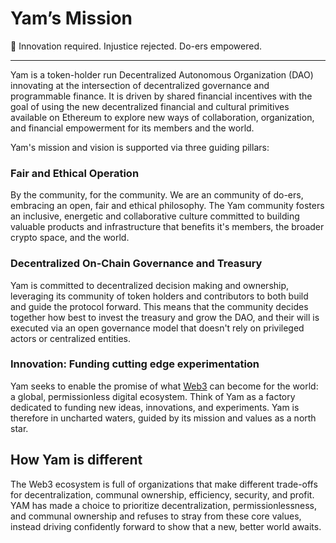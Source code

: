 # Yam’s Mission

🍠 Innovation required. Injustice rejected. Do-ers empowered.

---

Yam is a token-holder run Decentralized Autonomous Organization (DAO) innovating at the intersection of decentralized governance and programmable finance. It is driven by shared financial incentives with the goal of using the new decentralized financial and cultural primitives available on Ethereum to explore new ways of collaboration, organization, and financial empowerment for its members and the world.

Yam's mission and vision is supported via three guiding pillars:

### Fair and Ethical Operation

By the community, for the community. We are an community of do-ers, embracing an open, fair and ethical philosophy. The Yam community fosters an inclusive, energetic and collaborative culture committed to building valuable products and infrastructure that benefits it's members, the broader crypto space, and the world.

### Decentralized On-Chain Governance and Treasury

Yam is committed to decentralized decision making and ownership, leveraging its community of token holders and contributors to both build and guide the protocol forward. This means that the community decides together how best to invest the treasury and grow the DAO, and their will is executed via an open governance model that doesn't rely on privileged actors or centralized entities.

### Innovation: Funding cutting edge experimentation

Yam seeks to enable the promise of what [Web3](https://ethereum.org/en/web3/) can become for the world: a global, permissionless digital ecosystem. Think of Yam as a factory dedicated to funding new ideas, innovations, and experiments. Yam is therefore in uncharted waters, guided by its mission and values as a north star.

## How Yam is different

The Web3 ecosystem is full of organizations that make different trade-offs for decentralization, communal ownership, efficiency, security, and profit. YAM has made a choice to prioritize decentralization, permissionlessness, and communal ownership and refuses to stray from these core values, instead driving confidently forward to show that a new, better world awaits.